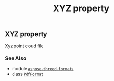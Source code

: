 ﻿---
title: XYZ property
second_title: Aspose.3D for Python via .NET API References
description: 
type: docs
weight: 560
url: /aspose.threed.formats/pdfformat/xyz/
is_root: false
---

## XYZ property


Xyz point cloud file

### See Also
* module [`aspose.threed.formats`](../../)
* class [`PdfFormat`](/3d/python-net/aspose.threed.formats/pdfformat)

